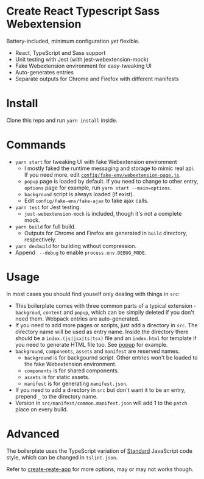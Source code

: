# Create React Typescript Sass Webextension

Battery-included, minimum configuration yet flexible.

- React, TypeScript and Sass support
- Unit testing with Jest (with jest-webextension-mock)
- Fake Webextension environment for easy-tweaking UI
- Auto-generates entries
- Separate outputs for Chrome and Firefox with different manifests

# Install

Clone this repo and run `yarn install` inside.

# Commands

- `yarn start` for tweaking UI with fake Webextension environment
  - I mostly faked the runtime messaging and storage to mimic real api. If you need more, edit [`config/fake-env/webextension-page.js`](https://github.com/crimx/create-react-typescript-sass-webextension/blob/master/config/fake-env/webextension-page.js).
  - `popup` page is loaded by default. If you need to change to other entry, `options` page for example, run `yarn start --main=options`.
  - `background` script is always loaded (if exist).
  - Edit `config/fake-env/fake-ajax` to fake ajax calls.
- `yarn test` for Jest testing.
  - `jest-webextension-mock` is included, though it's not a complete mock.
- `yarn build` for full build.
  - Outputs for Chrome and Firefox are generated in `build` directory, respectively.
- `yarn devbuild` for building without compression.
- Append ` --debug` to enable `process.env.DEBUG_MODE`.

# Usage

In most cases you should find youself only dealing with things in `src`:

- This boilerplate comes with three common parts of a typical extension - `backgroud`, `content` and `popup`, which can be simpily deleted if you don't need them. Webpack entries are auto-generated.
- If you need to add more pages or scripts, just add a directory in `src`. The directory name will be used as entry name. Inside the directory there should be a `index.(js|jsx|ts|tsx)` file and an `index.html` for template if you need to generate HTML file too. See [popup](https://github.com/crimx/create-react-typescript-sass-webextension/tree/master/src/popup) for example.
- `background`, `components`, `assets` and `manifest` are reserved names.
  - `background` is for backgournd script. Other entries won't be loaded to the fake Webextension environment.
  - `components` is for shared components.
  - `assets` is for static assets.
  - `manifest` is for generating `manifest.json`.
- If you need to add a directory in `src` but don't want it to be an entry, prepend `_` to the directory name.
- Version in `src/manifest/common.manifest.json` will add 1 to the `patch` place on every build.

# Advanced

The boilerplate uses the TypeScript variation of [Standard](https://github.com/blakeembrey/tslint-config-standard) JavaScript code style, which can be changed in `tslint.json`.

Refer to [create-reate-app](https://github.com/facebookincubator/create-react-app) for more options, may or may not works though.
